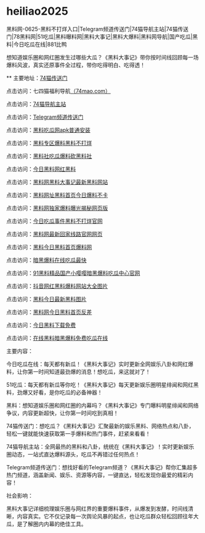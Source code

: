 # heiliao2025
黑料网-0625-黑料不打烊入口|Telegram频道传送门|74猫导航主站|74猫传送门|78黑料网|51吃瓜|黑料曝料网|黑料大事记|黑料大爆料|黑料网导航|国产吃瓜|黑料|今日吃瓜在线|881比鸭

想知道娱乐圈和网红圈发生过哪些大瓜？《黑料大事记》带你按时间线回顾每一场爆料风波，真实还原事件全过程，带你吃得明白、吃得透！

** 主要地址：<a href="https://74mao.com/">74猫传送门</a>

点击访问：七四猫福利导航<a href="https://74mao.com/">（74mao.com）</a>

点击访问：<a href="https://74mao.com/">74猫导航主站</a>

点击访问：<a href="https://74mao.com/">Telegram频道传送门</a>

点击访问：<a href="https://heiliaomenjin01.pages.dev/">黑料吃瓜网apk普通安装</a>

点击访问：<a href="https://jinriheiliao11.pages.dev/">黑料专区爆料黑料不打烊</a>

点击访问：<a href="https://heiliaoshechi.pages.dev/">黑料社吃瓜爆料砍黑料社</a>

点击访问：<a href="https://jinriheiliao22.pages.dev/">今日黑料网红黑料</a>

点击访问：<a href="https://heiliaowangheiliaoda.pages.dev/">黑料网黑料大事记最新黑料网站</a>

点击访问：<a href="https://heiliaowangzhihei.pages.dev/">黑料网址黑料首页今日爆料不卡</a>

点击访问：<a href="https://heiliaochuansongmen01.pages.dev/">黑料网独家爆料曝光揭秘网页版</a>

点击访问：<a href="https://jinrichiguashi1.pages.dev/">今日吃瓜事件黑料不打烊官网</a>

点击访问：<a href="https://heiliaowangzui.pages.dev/">黑料网最新回家线路官网网页</a>

点击访问：<a href="https://heiliaowangjinri1.pages.dev/">黑料今日黑料首页爆料网</a>

点击访问：<a href="https://anheibaoliaozai01.pages.dev/">暗黑爆料在线吃瓜最快</a>

点击访问：<a href="https://heiliaojiage01.pages.dev/">91黑料精品国产小嘤嘤暗黑爆料吃瓜中心官网</a>

点击访问：<a href="https://heiliamenjinri.pages.dev/">抖音网红黑料爆料网站大全图片</a>

点击访问：<a href="https://heiliaojinrizui.pages.dev/">黑料今日最新黑料图片</a>

点击访问：<a href="https://heiliaowanghei.pages.dev/">黑料网今日黑料首页反差</a>

点击访问：<a href="https://jinriheiliaoxia.pages.dev/">今日黑料下载免费</a>

点击访问：<a href="https://zaixianheiliao01.pages.dev/">在线黑料暗黑爆料免费吃瓜在线</a>

主要内容：

今日吃瓜在线：每天都有新瓜！《黑料大事记》实时更新全网娱乐八卦和网红爆料，让你第一时间知道最劲爆的消息！想吃瓜，来这就对了！

51吃瓜：每天都有新瓜等你吃！《黑料大事记》每天更新娱乐圈明星绯闻和网红黑料，劲爆又好看，是你吃瓜的必备神器！

黑料：想知道娱乐圈和网红圈的内幕吗？《黑料大事记》专门曝料明星绯闻和网络争议，内容更新超快，让你第一时间吃到真相！

74猫传送门：想吃瓜？《黑料大事记》汇聚最新的娱乐黑料、网络热点和八卦，轻松一键就能快速获取第一手爆料和热门事件，赶紧来看看！

74猫导航主站：全网最热的黑料和八卦，统统在《黑料大事记》！实时更新娱乐圈动态，一站式直达爆料源头，吃瓜不再错过任何热点！

Telegram频道传送门：想找好看的Telegram频道？《黑料大事记》帮你汇集超多热门频道，涵盖新闻、娱乐、资源等内容，一键直达，轻松发现你最爱的精彩内容！

社会影响：

黑料大事记详细梳理娱乐圈与网红界的重要爆料事件，从爆发到发酵，时间线清晰，内容真实。它不仅记录每一次舆论风暴的起点，也让吃瓜群众轻松回顾往年大瓜，是了解圈内内幕的绝佳工具。

<span style="display:none;">[Canonical link](）</span>
